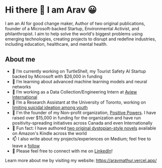 # Hi there 👋 I am Arav 😀

I am an AI for good change maker, Author of two original publications, founder of a Microsoft-backed Startup, Environmental Activist, and philanthropist. I aim to help solve the world's biggest problems using emerging technologies, creating projects to disrupt and redefine industries, including education, healthcare, and mental health.

## About me
- 🔭 I’m currently working on TurtleShell, my Tourist Safety AI Startup backed by Microsoft with $26,000 in funding
- 🌱 I’m learning about advanced machine learning models and neural networks
- 🏢 I’m working as a Data Collection/Engineering Intern at [Aview International](https://aviewint.com/)
- 🤔 I’m a Research Assistant at the University of Toronto, working on [limiting suicidal ideation among youth](https://medium.com/@aravmathur23/an-implication-of-artificial-intelligence-to-limit-cases-of-suicidal-attempts-c9338777eaf6)
- 💬 I'm the founder of my Non-profit organization, [Positive Powers](https://positivepowers.vercel.app/). I have raised over $15,000 in funding for the organization and have run positivity-spreading initiatives across Canada and even Internationally
- 📖 Fun fact: I have authored [two original dystopian-style novels](https://www.amazon.ca/Unforged-Truth-Rebellion-against-Injustice-ebook/dp/B08HGHGSD9) available on Amazon's Kindle across the world
- 📫 I also write about my projects/experiences on Medium; feel free to leave a [follow](https://medium.com/@aravmathur23)
- 📄 Please feel free to connect with me on [LinkedIn](https://www.linkedin.com/in/arav-m-0567bb26a/)!

Learn more about me by visiting my website: https://aravmathur.vercel.app/
